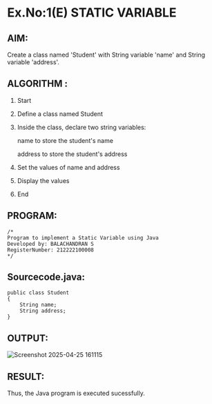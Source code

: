 # Ex.No:1(E)  STATIC VARIABLE

## AIM:
Create a class named 'Student' with String variable 'name' and String variable 'address'. 

## ALGORITHM :
1.	Start

2. Define a class named Student

3. Inside the class, declare two string variables:

    name to store the student's name

    address to store the student's address

4. Set the values of name and address

5. Display the values

6. End


## PROGRAM:
 ```
/*
Program to implement a Static Variable using Java
Developed by: BALACHANDRAN S
RegisterNumber: 212222100008
*/
```

## Sourcecode.java:

```
public class Student
{
    String name;
    String address;
}
```

## OUTPUT:

![Screenshot 2025-04-25 161115](https://github.com/user-attachments/assets/e0e49110-8fe6-4540-b6f1-1c4cb968c1ab)


## RESULT:
Thus, the Java program is executed sucessfully.

